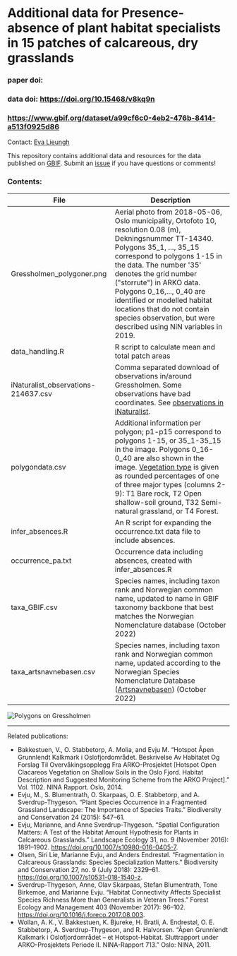 # Additional data for Presence-absence of plant habitat specialists in 15 patches of calcareous, dry grasslands

### paper doi: 
### data doi:  https://doi.org/10.15468/v8kq9n
### <https://www.gbif.org/dataset/a99cf6c0-4eb2-476b-8414-a513f0925d86>

Contact: [Eva Lieungh](https://evalieungh.github.io/)

This repository contains additional data and resources for the data published on [GBIF](https://www.gbif.org/dataset/a99cf6c0-4eb2-476b-8414-a513f0925d86).
Submit an [issue](https://github.com/evalieungh/gressholmen_data/issues/new) if you have questions or comments! 

### Contents:

| File | Description |
|--- |---|
| Gressholmen_polygoner.png | Aerial photo from 2018-05-06, Oslo municipality, Ortofoto 10, resolution 0.08 (m), Dekningsnummer	TT-14340. Polygons 35_1, ..., 35_15 correspond to polygons 1-15 in the data. The number '35' denotes the grid number ("storrute") in ARKO data. Polygons 0_16,..., 0_40 are identified or modelled habitat locations that do not contain species observation, but were described using NiN variables in 2019. |
| data_handling.R | R script to calculate mean and total patch areas |
| iNaturalist_observations-214637.csv | Comma separated download of observations in/around Gressholmen. Some observations have bad coordinates. See [observations in iNaturalist](https://www.inaturalist.org/observations?place_id=any&user_id=evalieungh&verifiable=any).|
| polygondata.csv | Additional information per polygon; p1-p15 correspond to polygons 1-15, or 35_1-35_15 in the image. Polygons 0_16-0_40 are also shown in the image. [Vegetation type](https://onlinelibrary.wiley.com/doi/10.1111/geb.13164 "Nature in Norway types, see supplement") is given as rounded percentages of one of three major types (columns 2-9): T1 Bare rock, T2 Open shallow-soil ground, T32 Semi-natural grassland, or T4 Forest. |
| infer_absences.R | An R script for expanding the occurrence.txt data file to include absences. |
| occurrence_pa.txt | Occurrence data including absences, created with infer_absences.R |
| taxa_GBIF.csv | Species names, including taxon rank and Norwegian common name, updated to name in GBIF taxonomy backbone that best matches the Norwegian Nomenclature database (October 2022) |
| taxa_artsnavnebasen.csv | Species names, including taxon rank and Norwegian common name, updated according to the Norwegian Species Nomenclature Database ([Artsnavnebasen](http://www2.artsdatabanken.no/artsnavn/Contentpages/Sok.aspx)) (October 2022) |



![Polygons on Gressholmen](Gressholmen_polygoner.png)

-----------------------------------------------------

Related publications: 

- Bakkestuen, V., O. Stabbetorp, A. Molia, and Evju M. “Hotspot Åpen Grunnlendt Kalkmark i Oslofjordområdet. Beskrivelse Av Habitatet Og Forslag Til Overvåkingsopplegg Fra ARKO-Prosjektet [Hotspot Open Clacareos Vegetation on Shallow Soils in the Oslo Fjord. Habitat Description and Suggested Monitoring Scheme from the ARKO Project].” Vol. 1102. NINA Rapport. Oslo, 2014.
- Evju, M., S. Blumentrath, O. Skarpaas, O. E. Stabbetorp, and A. Sverdrup-Thygeson. “Plant Species Occurrence in a Fragmented Grassland Landscape: The Importance of Species Traits.” Biodiversity and Conservation 24 (2015): 547–61.
- Evju, Marianne, and Anne Sverdrup-Thygeson. “Spatial Configuration Matters: A Test of the Habitat Amount Hypothesis for Plants in Calcareous Grasslands.” Landscape Ecology 31, no. 9 (November 2016): 1891–1902. https://doi.org/10.1007/s10980-016-0405-7.
- Olsen, Siri Lie, Marianne Evju, and Anders Endrestøl. “Fragmentation in Calcareous Grasslands: Species Specialization Matters.” Biodiversity and Conservation 27, no. 9 (July 2018): 2329–61. https://doi.org/10.1007/s10531-018-1540-z.
- Sverdrup-Thygeson, Anne, Olav Skarpaas, Stefan Blumentrath, Tone Birkemoe, and Marianne Evju. “Habitat Connectivity Affects Specialist Species Richness More than Generalists in Veteran Trees.” Forest Ecology and Management 403 (November 2017): 96–102. https://doi.org/10.1016/j.foreco.2017.08.003.
- Wollan, A. K., V. Bakkestuen, K. Bjureke, H. Bratli, A. Endrestøl, O. E. Stabbetorp, A. Sverdrup-Thygeson, and R. Halvorsen. “Åpen  Grunnlendt  Kalkmark  i  Oslofjordområdet  –  et  Hotspot-Habitat. Sluttrapport  under  ARKO-Prosjektets  Periode  II. NINA-Rapport 713.” Oslo: NINA, 2011.
